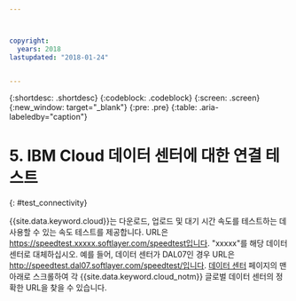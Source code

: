 ```yaml
---



copyright:
  years: 2018
lastupdated: "2018-01-24"


---
```


{:shortdesc: .shortdesc}
{:codeblock: .codeblock}
{:screen: .screen}
{:new_window: target="_blank"}
{:pre: .pre}
{:table: .aria-labeledby="caption"}

# 5. IBM Cloud 데이터 센터에 대한 연결 테스트
{: #test_connectivity}

{{site.data.keyword.cloud}}는 다운로드, 업로드 및 대기 시간 속도를 테스트하는 데 사용할 수 있는 속도 테스트를 제공합니다. URL은 https://speedtest.xxxxx.softlayer.com/speedtest입니다. "xxxxx"를 해당 데이터 센터로 대체하십시오. 예를 들어, 데이터 센터가 DAL07인 경우 URL은 http://speedtest.dal07.softlayer.com/speedtest/입니다. [데이터 센터](https://www.ibm.com/cloud-computing/bluemix/data-centers) 페이지의 맨 아래로 스크롤하여 각 {{site.data.keyword.cloud_notm}} 글로벌 데이터 센터의 정확한 URL을 찾을 수 있습니다.
